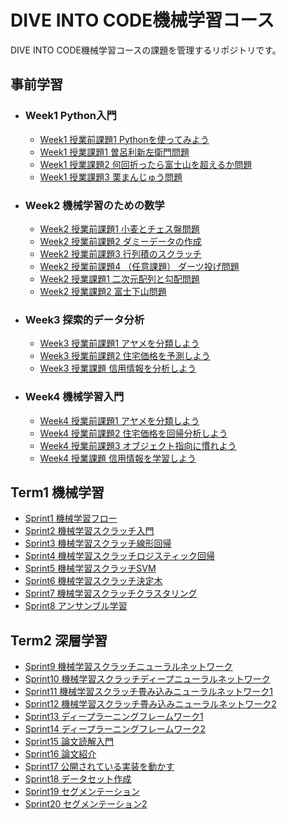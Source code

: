 # DIVE INTO CODE機械学習コース
DIVE INTO CODE機械学習コースの課題を管理するリポジトリです。

## 事前学習
- ### Week1 Python入門
  - [Week1 授業前課題1 Pythonを使ってみよう](https://github.com/takamotoki/diveintocode-ml/blob/master/Week1/week1_work1.ipynb)
  - [Week1 授業課題1 曽呂利新左衛門問題](https://github.com/takamotoki/diveintocode-ml/blob/master/Week1/Week1_%E6%8E%88%E6%A5%AD%E8%AA%B2%E9%A1%8C1_%E6%9B%BD%E5%91%82%E5%88%A9%E6%96%B0%E5%B7%A6%E8%A1%9B%E9%96%80%E5%95%8F%E9%A1%8C.ipynb)
  - [Week1 授業課題2 何回折ったら富士山を超えるか問題](https://github.com/takamotoki/diveintocode-ml/blob/master/Week1/week1_%E6%8E%88%E6%A5%AD%E8%AA%B2%E9%A1%8C2_%E4%BD%95%E5%9B%9E%E6%8A%98%E3%81%A3%E3%81%9F%E3%82%89%E5%AF%8C%E5%A3%AB%E5%B1%B1%E3%82%92%E8%B6%85%E3%81%88%E3%82%8B%E3%81%8B%E5%95%8F%E9%A1%8C.ipynb)
  - [Week1 授業課題3 栗まんじゅう問題](https://github.com/takamotoki/diveintocode-ml/blob/master/Week1/week1_%E6%8E%88%E6%A5%AD%E8%AA%B2%E9%A1%8C3_%E6%A0%97%E3%81%BE%E3%82%93%E3%81%98%E3%82%85%E3%81%86%E5%95%8F%E9%A1%8C.ipynb)
- ### Week2 機械学習のための数学
  - [Week2 授業前課題1 小麦とチェス盤問題](https://github.com/takamotoki/diveintocode-ml/blob/master/Week2/Week2_%E6%8E%88%E6%A5%AD%E5%89%8D%E8%AA%B2%E9%A1%8C1_%E5%B0%8F%E9%BA%A6%E3%81%A8%E3%83%81%E3%82%A7%E3%82%B9%E7%9B%A4%E5%95%8F%E9%A1%8C.ipynb)
  - [Week2 授業前課題2 ダミーデータの作成](https://github.com/takamotoki/diveintocode-ml/blob/master/Week2/Week2_%E6%8E%88%E6%A5%AD%E5%89%8D%E8%AA%B2%E9%A1%8C2_%E3%83%80%E3%83%9F%E3%83%BC%E3%83%87%E3%83%BC%E3%82%BF%E3%81%AE%E4%BD%9C%E6%88%90.ipynb)
  - [Week2 授業前課題3 行列積のスクラッチ](https://github.com/takamotoki/diveintocode-ml/blob/master/Week2/Week2_%E6%8E%88%E6%A5%AD%E5%89%8D%E8%AA%B2%E9%A1%8C3_%E8%A1%8C%E5%88%97%E7%A9%8D%E3%81%AE%E3%82%B9%E3%82%AF%E3%83%A9%E3%83%83%E3%83%81.ipynb)
  - [Week2 授業前課題4 （任意課題） ダーツ投げ問題](https://github.com/takamotoki/diveintocode-ml/blob/master/Week2/Week2_%E6%8E%88%E6%A5%AD%E5%89%8D%E8%AA%B2%E9%A1%8C4_%E4%BB%BB%E6%84%8F%E8%AA%B2%E9%A1%8C%E3%83%80%E3%83%BC%E3%83%84%E6%8A%95%E3%81%92%E5%95%8F%E9%A1%8C.ipynb)
  - [Week2 授業課題1 二次元配列と勾配問題](https://github.com/takamotoki/diveintocode-ml/blob/master/Week2/Week2_%E6%8E%88%E6%A5%AD%E8%AA%B2%E9%A1%8C1_%E4%BA%8C%E6%AC%A1%E5%85%83%E9%85%8D%E5%88%97%E3%81%A8%E5%8B%BE%E9%85%8D%E5%95%8F%E9%A1%8C.ipynb)
  - [Week2 授業課題2 富士下山問題](https://github.com/takamotoki/diveintocode-ml/blob/master/Week2/Week2_%E6%8E%88%E6%A5%AD%E8%AA%B2%E9%A1%8C2_%E5%AF%8C%E5%A3%AB%E4%B8%8B%E5%B1%B1%E5%95%8F%E9%A1%8C.ipynb)
- ### Week3 探索的データ分析
  - [Week3 授業前課題1 アヤメを分類しよう](https://github.com/takamotoki/diveintocode-ml/blob/master/Week3/Week3_%E6%8E%88%E6%A5%AD%E5%89%8D%E8%AA%B2%E9%A1%8C1_%E3%82%A2%E3%83%A4%E3%83%A1%E3%81%AE%E5%88%86%E6%9E%90.ipynb)
  - [Week3 授業前課題2 住宅価格を予測しよう](https://github.com/takamotoki/diveintocode-ml/blob/master/Week3/Week3_%E6%8E%88%E6%A5%AD%E5%89%8D%E8%AA%B2%E9%A1%8C2_%E4%BD%8F%E5%AE%85%E6%83%85%E5%A0%B1%E3%81%AE%E5%88%86%E6%9E%90.ipynb)
  - [Week3 授業課題 信用情報を分析しよう](https://github.com/takamotoki/diveintocode-ml/blob/master/Week3/Week3_In-classAssignment_HomeCreditDefaultRisk.ipynb)
- ### Week4 機械学習入門
  - [Week4 授業前課題1 アヤメを分類しよう](https://github.com/takamotoki/diveintocode-ml/blob/master/Week4/Week4_Pre-classAssignment1_IrisClassification.ipynb)
  - [Week4 授業前課題2 住宅価格を回帰分析しよう](https://github.com/takamotoki/diveintocode-ml/blob/master/Week4/Week4_Pre-classAssignment2_HousePrices.ipynb)
  - [Week4 授業前課題3 オブジェクト指向に慣れよう](https://github.com/takamotoki/diveintocode-ml/blob/master/Week4/Week4_Pre-classAssignment3_Object-orientation.ipynb)
  - [Week4 授業課題 信用情報を学習しよう](https://github.com/takamotoki/diveintocode-ml/blob/master/Week4/Week4_In-classAssignment_HomeCreditDefaultRisk.ipynb)

## Term1 機械学習

- [Sprint1 機械学習フロー](https://github.com/takamotoki/diveintocode-ml/blob/master/Sprint/Term1/Sprint_MLFlow_.ipynb)
- [Sprint2 機械学習スクラッチ入門](https://github.com/takamotoki/diveintocode-ml/blob/master/Sprint/Term1/Sprint2_IntroToMLScratch.ipynb)
- [Sprint3 機械学習スクラッチ線形回帰](https://github.com/takamotoki/diveintocode-ml/blob/master/Sprint/Term1/Sprint3_MLScratch_LinearRegression.ipynb)
- [Sprint4 機械学習スクラッチロジスティック回帰](https://github.com/takamotoki/diveintocode-ml/blob/master/Sprint/Term1/Sprint4_MLScratch_LogisticRegression.ipynb)
- [Sprint5 機械学習スクラッチSVM](https://github.com/takamotoki/diveintocode-ml/blob/master/Sprint/Term1/Sprint5_MLScratch_SVM.ipynb)
- [Sprint6 機械学習スクラッチ決定木](https://github.com/takamotoki/diveintocode-ml/blob/master/Sprint/Term1/Sprint6_MLScratch_DecisionTree.ipynb)
- [Sprint7 機械学習スクラッチクラスタリング](https://github.com/takamotoki/diveintocode-ml/blob/master/Sprint/Term1/Sprint7_MLScratch_K-Means.ipynb)
- [Sprint8 アンサンブル学習](https://github.com/takamotoki/diveintocode-ml/blob/master/Sprint/Term1/Sprint8_MLScratch_Ensemble.ipynb)

## Term2 深層学習
- [Sprint9 機械学習スクラッチニューラルネットワーク]()
- [Sprint10 機械学習スクラッチディープニューラルネットワーク]()
- [Sprint11 機械学習スクラッチ畳み込みニューラルネットワーク1]()
- [Sprint12 機械学習スクラッチ畳み込みニューラルネットワーク2]()
- [Sprint13 ディープラーニングフレームワーク1]()
- [Sprint14 ディープラーニングフレームワーク2]()
- [Sprint15 論文読解入門]()
- [Sprint16 論文紹介]()
- [Sprint17 公開されている実装を動かす]()
- [Sprint18 データセット作成]()
- [Sprint19 セグメンテーション]()
- [Sprint20 セグメンテーション2]()
